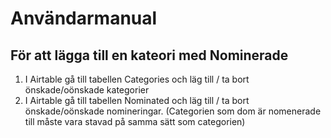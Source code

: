 # Användarmanual 

## För att lägga till en kateori med Nominerade
1. I Airtable gå till tabellen Categories och läg till / ta bort önskade/oönskade kategorier
2. I Airtable gå till tabellen Nominated och läg till / ta bort önskade/oönskade nomineringar. (Categorien som dom är nomenerade till måste vara stavad på samma sätt som categorien)
